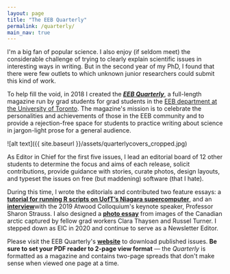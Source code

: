 ```yaml
---
layout: page
title: "The EEB Quarterly"
permalink: /quarterly/
main_nav: true
---
```


I'm a big fan of popular science. I also enjoy (if seldom meet) the considerable challenge of trying to clearly explain scientific issues in interesting ways in writing. But in the second year of my PhD, I found that there were few outlets to which unknown junior researchers could submit this kind of work.

To help fill the void, in 2018 I created the [***EEB Quarterly***](https://theeebquarterly.github.io), a full-length magazine run by grad students for grad students in the [EEB department at the University of Toronto](https://eeb.utoronto.ca/). The magazine's mission is to celebrate the personalities and achievements of those in the EEB community and to provide a rejection-free space for students to practice writing about science in jargon-light prose for a general audience.

![alt text]({{ site.baseurl }}/assets/quarterlycovers_cropped.jpg)

As Editor in Chief for the first five issues, I lead an editorial board of 12 other students to determine the focus and aims of each release, solicit contributions, provide guidance with stories, curate photos, design layouts, and typeset the issues on free (but maddening) software (that I hate).

During this time, I wrote the editorials and contributed two feature essays: a [**tutorial for running R scripts on UofT’s Niagara supercomputer**](https://github.com/SeanASAnderson/SeanASAnderson.github.io/blob/main/assets/DOWNLOAD_AND_VIEW_IN_2PAGE_FORMAT_EEBQ_MassivelyParallel_Winter18.pdf), and an [**interview**](https://https://github.com/SeanASAnderson/SeanASAnderson.github.io/blob/main/assets/DOWNLOAD_AND_VIEW_IN_2PAGE_FORMAT_EEBQStraussInterview_Spring19.pdf)with the 2019 Atwood Colloquium's keynote speaker, Professor Sharon Strauss. I also designed a [**photo essay**](https://github.com/SeanASAnderson/SeanASAnderson.github.io/blob/main/assets/DOWNLOAD_AND_VIEW_IN_2PAGE_FORMAT_EEBQ_arcticphotoessay_FallWinter20.pdf) from images of the Canadian arctic captured by fellow grad workers Clara Thaysen and Russel Turner. I stepped down as EIC in 2020 and continue to serve as a Newsletter Editor. 

Please visit the EEB Quarterly's [**website**](https://theeebquarterly.github.io) to download published issues. **Be sure to set your PDF reader to 2-page view format** <span>&#8212;</span> the *Quarterly* is formatted as a magazine and contains two-page spreads that don't make sense when viewed one page at a time.